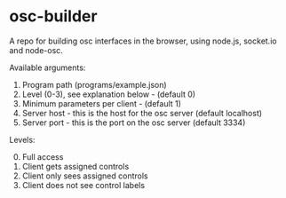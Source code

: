 # osc-builder
A repo for building osc interfaces in the browser, using node.js, socket.io and node-osc.

Available arguments:

1. Program path (programs/example.json)
2. Level (0-3), see explanation below - (default 0)
3. Minimum parameters per client - (default 1)
4. Server host - this is the host for the osc server (default localhost)
5. Server port - this is the port on the osc server (default 3334)

Levels:

0. Full access
1. Client gets assigned controls
2. Client only sees assigned controls
3. Client does not see control labels
